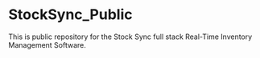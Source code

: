 # StockSync_Public
This is public repository for the Stock Sync full stack Real-Time Inventory Management Software.

